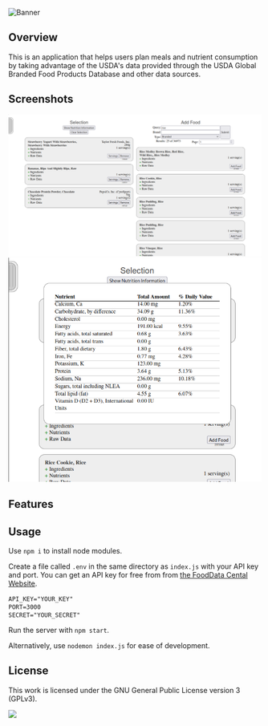 ![Banner](https://s-christy.com/status-banner-service/recipe-manager/banner-slim.svg)

## Overview

This is an application that helps users plan meals and nutrient consumption by
taking advantage of the USDA's data provided through the USDA Global Branded
Food Products Database and other data sources.

## Screenshots

<div><img alt="Main page" style="" src="./res/main.png"></div>
<div><img alt="Nutrition information" style="" src="./res/nutrition.png"></div>

## Features

## Usage

Use `npm i` to install node modules.

Create a file called `.env` in the same directory as `index.js` with your API
key and port. You can get an API key for free from from <a
href="https://fdc.nal.usda.gov/">the FoodData Cental Website</a>.

```
API_KEY="YOUR_KEY"
PORT=3000
SECRET="YOUR_SECRET"
```

Run the server with `npm start`.

Alternatively, use `nodemon index.js` for ease of development.

## License

This work is licensed under the GNU General Public License version 3 (GPLv3).

[<img src="https://s-christy.com/status-banner-service/GPLv3_Logo.svg" width="150" />](https://www.gnu.org/licenses/gpl-3.0.en.html)
